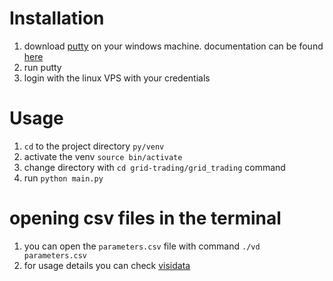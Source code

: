 # Installation
1. download [putty](https://www.chiark.greenend.org.uk/~sgtatham/putty/) on your windows machine. documentation can be found [here](https://the.earth.li/~sgtatham/putty/0.79/htmldoc/)
2. run putty
3. login with the linux VPS with your credentials

# Usage
1. `cd` to the project directory `py/venv`
2. activate the venv `source bin/activate`
3. change directory with `cd grid-trading/grid_trading` command
4. run `python main.py`

# opening csv files in the terminal
1. you can open the `parameters.csv` file with command `./vd parameters.csv`
2. for usage details you can check [visidata](https://visidata.org)
